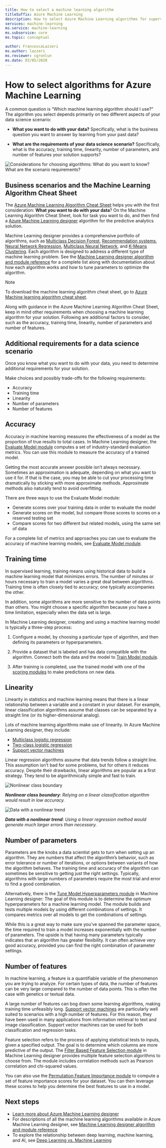 ```yaml
---
title: How to select a machine learning algorithm
titleSuffix: Azure Machine Learning
description: How to select Azure Machine Learning algorithms for supervised and unsupervised learning in clustering, classification, or regression experiments.
services: machine-learning
ms.service: machine-learning
ms.subservice: core
ms.topic: conceptual

author: FrancescaLazzeri
ms.author: lazzeri
ms.reviewer: cgronlun
ms.date: 03/05/2020
---
```

# How to select algorithms for Azure Machine Learning

A common question is “Which machine learning algorithm should I use?” The algorithm you select depends primarily on two different aspects of your data science scenario:

 - **What you want to do with your data?** Specifically, what is the business question you want to answer by learning from your past data?

 - **What are the requirements of your data science scenario?** Specifically, what is the accuracy, training time, linearity, number of parameters, and number of features your solution supports?

 ![Considerations for choosing algorithms: What do you want to know? What are the scenario requirements?](./media/how-to-select-algorithms/how-to-select-algorithms.png)

## Business scenarios and the Machine Learning Algorithm Cheat Sheet

The [Azure Machine Learning Algorithm Cheat Sheet](https://docs.microsoft.com/azure/machine-learning/algorithm-cheat-sheet?WT.mc_id=docs-article-lazzeri) helps you with the first consideration: **What you want to do with your data**? On the Machine Learning Algorithm Cheat Sheet, look for task you want to do, and then find a [Azure Machine Learning designer](https://docs.microsoft.com/azure/machine-learning/concept-designer?WT.mc_id=docs-article-lazzeri) algorithm for the predictive analytics solution. 

Machine Learning designer provides a comprehensive portfolio of algorithms, such as [Multiclass Decision Forest](https://docs.microsoft.com/azure/machine-learning/algorithm-module-reference/multiclass-decision-forest?WT.mc_id=docs-article-lazzeri), [Recommendation systems](https://docs.microsoft.com/azure/machine-learning/algorithm-module-reference/evaluate-recommender?WT.mc_id=docs-article-lazzeri), [Neural Network Regression](https://docs.microsoft.com/azure/machine-learning/algorithm-module-reference/neural-network-regression?WT.mc_id=docs-article-lazzeri), [Multiclass Neural Network](https://docs.microsoft.com/azure/machine-learning/algorithm-module-reference/multiclass-neural-network?WT.mc_id=docs-article-lazzeri), and [K-Means Clustering](https://docs.microsoft.com/azure/machine-learning/algorithm-module-reference/k-means-clustering?WT.mc_id=docs-article-lazzeri). Each algorithm is designed to address a different type of machine learning problem. See the [Machine Learning designer algorithm and module reference](https://docs.microsoft.com/azure/machine-learning/algorithm-module-reference/module-reference?WT.mc_id=docs-article-lazzeri) for a complete list along with documentation about how each algorithm works and how to tune parameters to optimize the algorithm.

> [!NOTE]
> To download the machine learning algorithm cheat sheet, go to [Azure Machine learning algorithm cheat sheet](https://docs.microsoft.com/azure/machine-learning/algorithm-cheat-sheet?WT.mc_id=docs-article-lazzeri).
> 
> 

Along with guidance in the Azure Machine Learning Algorithm Cheat Sheet, keep in mind other requirements when choosing a machine learning algorithm for your solution. Following are additional factors to consider, such as the accuracy, training time, linearity, number of parameters and number of features.

## Additional requirements for a data science scenario

Once you know what you want to do with your data, you need to determine additional requirements for your solution. 

Make choices and possibly trade-offs for the following requirements:

- Accuracy
- Training time
- Linearity
- Number of parameters
- Number of features

## Accuracy

Accuracy in machine learning measures the effectiveness of a model as the proportion of true results to total cases. In Machine Learning designer, the [Evaluate Model module](https://docs.microsoft.com/azure/machine-learning/algorithm-module-reference/evaluate-model?WT.mc_id=docs-article-lazzeri) computes a set of industry-standard evaluation metrics. You can use this module to measure the accuracy of a trained model.

Getting the most accurate answer possible isn’t always necessary. Sometimes an approximation is adequate, depending on what you want to use it for. If that is the case, you may be able to cut your processing time dramatically by sticking with more approximate methods. Approximate methods also naturally tend to avoid overfitting.

There are three ways to use the Evaluate Model module:

- Generate scores over your training data in order to evaluate the model
- Generate scores on the model, but compare those scores to scores on a reserved testing set
- Compare scores for two different but related models, using the same set of data

For a complete list of metrics and approaches you can use to evaluate the accuracy of machine learning models, see [Evaluate Model module](https://docs.microsoft.com/azure/machine-learning/algorithm-module-reference/evaluate-model?WT.mc_id=docs-article-lazzeri).

## Training time

In supervised learning, training means using historical data to build a machine learning model that minimizes errors. The number of minutes or hours necessary to train a model varies a great deal between algorithms. Training time is often closely tied to accuracy; one typically accompanies the other. 

In addition, some algorithms are more sensitive to the number of data points than others. You might choose a specific algorithm because you have a time limitation, especially when the data set is large.

In Machine Learning designer, creating and using a machine learning model is typically a three-step process:

1.	Configure a model, by choosing a particular type of algorithm, and then defining its parameters or hyperparameters. 

2.	Provide a dataset that is labeled and has data compatible with the algorithm. Connect both the data and the model to [Train Model module](https://docs.microsoft.com/azure/machine-learning/algorithm-module-reference/train-model?WT.mc_id=docs-article-lazzeri).

3.	After training is completed, use the trained model with one of the [scoring modules](https://docs.microsoft.com/azure/machine-learning/algorithm-module-reference/score-model?WT.mc_id=docs-article-lazzeri) to make predictions on new data.

## Linearity

Linearity in statistics and machine learning means that there is a linear relationship between a variable and a constant in your dataset. For example, linear classification algorithms assume that classes can be separated by a straight line (or its higher-dimensional analog).

Lots of machine learning algorithms make use of linearity. In Azure Machine Learning designer, they include: 

- [Multiclass logistic regression](https://docs.microsoft.com/azure/machine-learning/algorithm-module-reference/multiclass-logistic-regression?WT.mc_id=docs-article-lazzeri)
- [Two-class logistic regression](https://docs.microsoft.com/azure/machine-learning/algorithm-module-reference/two-class-logistic-regression?WT.mc_id=docs-article-lazzeri)
- [Support vector machines](https://docs.microsoft.com/azure/machine-learning/algorithm-module-reference/two-class-support-vector-machine?WT.mc_id=docs-article-lazzeri)  

Linear regression algorithms assume that data trends follow a straight line. This assumption isn't bad for some problems, but for others it reduces accuracy. Despite their drawbacks, linear algorithms are popular as a first strategy. They tend to be algorithmically simple and fast to train.

![Nonlinear class boundary](./media/how-to-select-algorithms/nonlinear-class-boundary.png)

***Nonlinear class boundary***: *Relying on a linear classification
algorithm would result in low accuracy.*

![Data with a nonlinear trend](./media/how-to-select-algorithms/nonlinear-trend.png)

***Data with a nonlinear trend***: *Using a linear regression method would
generate much larger errors than necessary.*

## Number of parameters

Parameters are the knobs a data scientist gets to turn when setting up an algorithm. They are numbers that affect the algorithm’s behavior, such as error tolerance or number of iterations, or options between variants of how the algorithm behaves. The training time and accuracy of the algorithm can sometimes be sensitive to getting just the right settings. Typically, algorithms with large numbers of parameters require the most trial and error to find a good combination.

Alternatively, there is the [Tune Model Hyperparameters module](https://docs.microsoft.com/azure/machine-learning/algorithm-module-reference/tune-model-hyperparameters?WT.mc_id=docs-article-lazzeri) in Machine Learning designer: The goal of this module is to determine the optimum hyperparameters for a machine learning model. The module builds and tests multiple models by using different combinations of settings. It compares metrics over all models to get the combinations of settings. 

While this is a great way to make sure you’ve spanned the parameter space, the time required to train a model increases exponentially with the number of parameters. The upside is that having many parameters typically indicates that an algorithm has greater flexibility. It can often achieve very good accuracy, provided you can find the right combination of parameter settings.

## Number of features

In machine learning, a feature is a quantifiable variable of the phenomenon you are trying to analyze. For certain types of data, the number of features can be very large compared to the number of data points. This is often the case with genetics or textual data. 

A large number of features can bog down some learning algorithms, making training time unfeasibly long. [Support vector machines](https://docs.microsoft.com/azure/machine-learning/algorithm-module-reference/two-class-support-vector-machine?WT.mc_id=docs-article-lazzeri) are particularly well suited to scenarios with a high number of features. For this reason, they have been used in many applications from information retrieval to text and image classification. Support vector machines can be used for both classification and regression tasks.

Feature selection refers to the process of applying statistical tests to inputs, given a specified output. The goal is to determine which columns are more predictive of the output. The [Filter Based Feature Selection module](https://docs.microsoft.com/azure/machine-learning/algorithm-module-reference/filter-based-feature-selection?WT.mc_id=docs-article-lazzeri) in Machine Learning designer provides multiple feature selection algorithms to choose from. The module includes correlation methods such as Pearson correlation and chi-squared values.

You can also use the [Permutation Feature Importance module](https://docs.microsoft.com/azure/machine-learning/algorithm-module-reference/permutation-feature-importance?WT.mc_id=docs-article-lazzeri) to compute a set of feature importance scores for your dataset. You can then leverage these scores to help you determine the best features to use in a model.


## Next steps

 - [Learn more about Azure Machine Learning designer](https://docs.microsoft.com/azure/machine-learning/service/concept-designer?WT.mc_id=docs-article-lazzeri)
 - For descriptions of all the machine learning algorithms available in Azure Machine Learning designer, see [Machine Learning designer algorithm and module reference](https://docs.microsoft.com/azure/machine-learning/algorithm-module-reference/module-reference?WT.mc_id=docs-article-lazzeri)
 - To explore the relationship between deep learning, machine learning, and AI, see [Deep Learning vs. Machine Learning](https://docs.microsoft.com/azure/machine-learning/service/concept-deep-learning-vs-machine-learning?WT.mc_id=docs-article-lazzeri)
